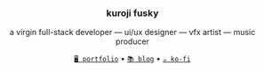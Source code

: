 <h3 align="center">kuroji fusky</h3>
<p align="center">
  a virgin full-stack developer — ui/ux designer — vfx artist — music producer
</p>
<p align="center">
  <a href="https://kurojifusky.com"><code>🖥️ portfolio</code></a>
  &bull;
  <a href="https://blog.kurojifusky.com"><code>📚 blog</code></a>
  &bull;
  <a href="https://ko-fi.com/kuroji_fusky"><code>☕ ko-fi</code></a>
</p>
